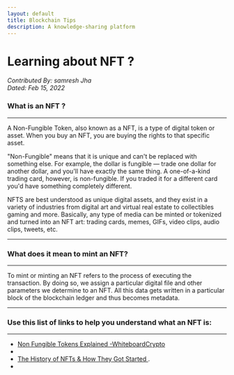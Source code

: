 ```yaml
---
layout: default
title: Blockchain Tips
description: A knowledge-sharing platform
---
```


# Learning about NFT ?
_Contributed By: samresh Jha_  
_Dated: Feb 15, 2022_  

<h3> What is an NFT ? </h3>
<hr />
<p>A Non-Fungible Token, also known as a NFT, is a type of digital token or asset. When you buy an NFT, you are buying the rights to that specific asset. 

"Non-Fungible" means that it is unique and can't be replaced with something else. For example, the dollar is fungible — trade one dollar for another dollar, and you'll have exactly the same thing. A one-of-a-kind trading card, however, is non-fungible. If you traded it for a different card you'd have something completely different.

NFTS are best understood as unique digital assets, and they exist in a variety of industries from digital art and virtual real estate to collectibles gaming and more. Basically, any type of media can be minted or tokenized and turned into an NFT art: trading cards, memes, GIFs, video clips, audio clips, tweets, etc. 
</p>

<hr />
<h3>What does it mean to mint an NFT?</h3>
<hr />
<p>To mint or minting an NFT refers to the process of executing the transaction. By doing so, we assign a particular digital file and other parameters we determine to an NFT. All this data gets written in a particular block of the blockchain ledger and thus becomes metadata.
</p>
<hr />
<h3> Use this list of links to help you understand what an NFT is: </h3>
<hr />
<ul>
<li><a href="https://whiteboardcrypto.com/what-is-a-nft/">Non Fungible Tokens Explained -WhiteboardCrypto<a><li>
<li><a href="https://blog.portion.io/the-history-of-nfts-how-they-got-started/">The History of NFTs & How They Got Started </a>.<li>
</ul>